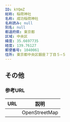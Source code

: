 ```yaml
---
ID: kYQmZ
総称: 稲荷神社
名称: 成功稲荷神社
名称読み: null
別名: null
都道府県: 東京都
区域: 中央区
緯度: 35.6697735
経度: 139.76127
郵便番号: 1040061
住所: 東京都中央区銀座７丁目５−５
---
```


## その他

### 参考URL

| URL | 説明          |
| --- | ------------- |
|     | OpenStreetMap |
